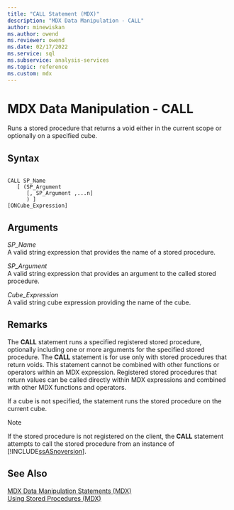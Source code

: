 ```yaml
---
title: "CALL Statement (MDX)"
description: "MDX Data Manipulation - CALL"
author: minewiskan
ms.author: owend
ms.reviewer: owend
ms.date: 02/17/2022
ms.service: sql
ms.subservice: analysis-services
ms.topic: reference
ms.custom: mdx
---
```

# MDX Data Manipulation - CALL


  Runs a stored procedure that returns a void either in the current scope or optionally on a specified cube.  
  
## Syntax  
  
```  
  
CALL SP_Name   
   [ (SP_Argument   
      [, SP_Argument ,...n]  
      ) ]   
[ONCube_Expression]  
```  
  
## Arguments  
 *SP_Name*  
 A valid string expression that provides the name of a stored procedure.  
  
 *SP_Argument*  
 A valid string expression that provides an argument to the called stored procedure.  
  
 *Cube_Expression*  
 A valid string cube expression providing the name of the cube.  
  
## Remarks  
 The **CALL** statement runs a specified registered stored procedure, optionally including one or more arguments for the specified stored procedure. The **CALL** statement is for use only with stored procedures that return voids. This statement cannot be combined with other functions or operators within an MDX expression. Registered stored procedures that return values can be called directly within MDX expressions and combined with other MDX functions and operators.  
  
 If a cube is not specified, the statement runs the stored procedure on the current cube.  
  
> [!NOTE]  
>  If the stored procedure is not registered on the client, the **CALL** statement attempts to call the stored procedure from an instance of [!INCLUDE[ssASnoversion](../includes/ssasnoversion-md.md)].  
  
## See Also  
 [MDX Data Manipulation Statements &#40;MDX&#41;](../mdx/mdx-data-manipulation-statements-mdx.md)   
 [Using Stored Procedures &#40;MDX&#41;](../mdx/using-stored-procedures-mdx.md)  
  
  

